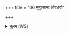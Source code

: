 +++
title = "06 मुमुञ्चाना ओषधयो"

+++
<details><summary>मूलम् (WS)</summary>

मुमुञ्चाना ओषधयो ऽग्नेर्वैश्वानरादधि ।  
भूमिं सन्तन्वतीरिव यासां राजा वनस्पतिः ॥ ६ ॥
</details>
